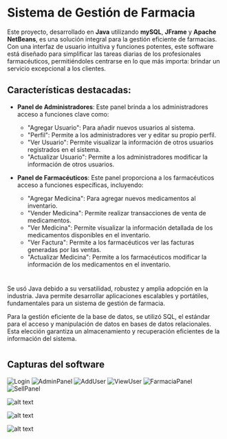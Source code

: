 # Sistema de Gestión de Farmacia

Este proyecto, desarrollado en **Java** utilizando **mySQL**, **JFrame** y **Apache NetBeans**, es una solución integral para la gestión eficiente de farmacias. Con una interfaz de usuario intuitiva y funciones potentes, este software está diseñado para simplificar las tareas diarias de los profesionales farmacéuticos, permitiéndoles centrarse en lo que más importa: brindar un servicio excepcional a los clientes.

## Características destacadas:
- **Panel de Administradores**: Este panel brinda a los administradores acceso a funciones clave como:
  - "Agregar Usuario": Para añadir nuevos usuarios al sistema.
  - "Perfil": Permite a los administradores ver y editar su propio perfil.
  - "Ver Usuario": Permite visualizar la información de otros usuarios registrados en el sistema.
  - "Actualizar Usuario": Permite a los administradores modificar la información de otros usuarios.

- **Panel de Farmacéuticos**: Este panel proporciona a los farmacéuticos acceso a funciones específicas, incluyendo:
  - "Agregar Medicina": Para agregar nuevos medicamentos al inventario.
  - "Vender Medicina": Permite realizar transacciones de venta de medicamentos.
  - "Ver Medicina": Permite visualizar la información detallada de los medicamentos disponibles en el inventario.
  - "Ver Factura": Permite a los farmacéuticos ver las facturas generadas por las ventas.
  - "Actualizar Medicina": Permite a los farmacéuticos modificar la información de los medicamentos en el inventario.
#

Se usó Java debido a su versatilidad, robustez y amplia adopción en la industria. Java permite desarrollar aplicaciones escalables y portátiles, fundamentales para un sistema de gestión de farmacia.

Para la gestión eficiente de la base de datos, se utilizó SQL, el estándar para el acceso y manipulación de datos en bases de datos relacionales. Esta elección garantiza un almacenamiento y recuperación eficientes de la información del sistema.

#

## Capturas del software

![Login](https://github.com/njoaco/Gestion-de-farmacia/assets/162630044/0d0cc5e6-1842-40ef-8bd4-ec360671d807)
![AdminPanel](https://github.com/njoaco/Gestion-de-farmacia/assets/162630044/ade920ee-705a-4a0d-892b-3a5b5f428c3f)
![AddUser](https://github.com/njoaco/Gestion-de-farmacia/assets/162630044/95465d30-c889-409a-9ef1-7b398e6fbf0a)
![ViewUser](https://github.com/njoaco/Gestion-de-farmacia/assets/162630044/e8ffeb35-5336-4eaf-8008-6dab41aabdff)
![FarmaciaPanel](https://github.com/njoaco/Gestion-de-farmacia/assets/162630044/9e939e0b-6261-46de-957d-4cd1371c6130)
![SellPanel](https://github.com/njoaco/Gestion-de-farmacia/assets/162630044/7485e6b1-dbc0-4a9f-a07b-716ba95feccb)


![alt text](https://r2.easyimg.io/aqsipdzsi/4.png)

![alt text](https://r2.easyimg.io/aqsipdzsi/3.png)

![alt text](https://r2.easyimg.io/aqsipdzsi/2.png)

